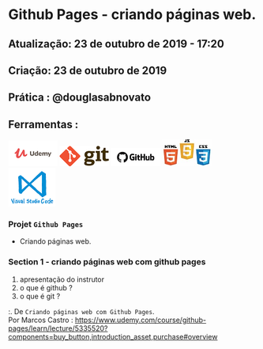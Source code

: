 # Github Pages - criando páginas web.

## Atualização: 23 de outubro de 2019 - 17:20
## Criação: 23 de outubro de 2019
## Prática : @douglasabnovato

## Ferramentas : 

![Udemy](/images/logo-udemy.png)
![Git](/images/logo-git.png)
![Github](/images/logo-github.png)
![HTML/CSS/Javascript](/images/logo-html-css-js.jpeg)
![VSCode](/images/logo-VSCode.png)


### Projet `Github Pages`
- Criando páginas web.

### Section 1 - criando páginas web com github pages
1. apresentação do instrutor
2. o que é github ?
3. o que é git ?

:. De `Criando páginas web com Github Pages`.<br/> 
Por Marcos Castro : https://www.udemy.com/course/github-pages/learn/lecture/5335520?components=buy_button,introduction_asset,purchase#overview